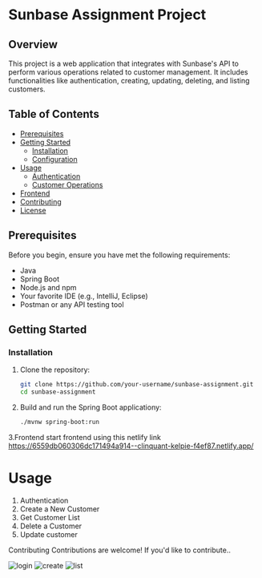 # Sunbase Assignment Project

## Overview

This project is a web application that integrates with Sunbase's API to perform various operations related to customer management. It includes functionalities like authentication, creating, updating, deleting, and listing customers.

## Table of Contents

- [Prerequisites](#prerequisites)
- [Getting Started](#getting-started)
  - [Installation](#installation)
  - [Configuration](#configuration)
- [Usage](#usage)
  - [Authentication](#authentication)
  - [Customer Operations](#customer-operations)
- [Frontend](#frontend)
- [Contributing](#contributing)
- [License](#license)

## Prerequisites

Before you begin, ensure you have met the following requirements:

- Java
- Spring Boot
- Node.js and npm
- Your favorite IDE (e.g., IntelliJ, Eclipse)
- Postman or any API testing tool

## Getting Started

### Installation

1. Clone the repository:

   ```bash
   git clone https://github.com/your-username/sunbase-assignment.git
   cd sunbase-assignment

2. Build and run the Spring Boot applicationy:
      ```bash
    ./mvnw spring-boot:run


3.Frontend
 start frontend using this netlify link
https://6559db060306dc171494a914--clinquant-kelpie-f4ef87.netlify.app/

# Usage
1.  Authentication 
2.  Create a New Customer
3.  Get Customer List
4.  Delete a Customer
5.  Update customer


Contributing
Contributions are welcome! If you'd like to contribute..

![login](https://github.com/kumarprem66/Sunbase-Assignment/blob/main/login.jpg)
![create](https://github.com/kumarprem66/Sunbase-Assignment/blob/main/cus-create.jpg)
![list](https://github.com/kumarprem66/Sunbase-Assignment/blob/main/cus-list.jpg)
